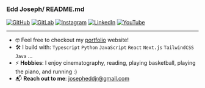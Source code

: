 
 ### Edd Joseph/ README.md

[![GitHub](https://img.shields.io/badge/GitHub-000?style=for-the-badge&logo=github&logoColor=white)](https://github.com/EGJJR)
[![GitLab](https://img.shields.io/badge/GitLab-330F63?style=for-the-badge&logo=gitlab&logoColor=white)](https://gitlab.com/EGJJR)
[![Instagram](https://img.shields.io/badge/Instagram-E4405F?style=for-the-badge&logo=instagram&logoColor=white)](https://instagram.com/eddjosephjr/)
[![LinkedIn](https://img.shields.io/badge/LinkedIn-0077B5?style=for-the-badge&logo=linkedin&logoColor=white)](https://linkedin.com/in/edd-joseph/)
[![YouTube](https://img.shields.io/badge/YouTube-FF0000?style=for-the-badge&logo=youtube&logoColor=white)](https://youtube.com/@eddjosephjr/)

---
- 🤓 Feel free to checkout my [portfolio](https://www.eddjosephjr.com/) website!
- 🛠️ I build with: `Typescript` `Python` `JavaScript` `React` `Next.js` `TailwindCSS` `Java` ...
- ⚡ **Hobbies**: I enjoy cinematography, reading, playing basketball, playing the piano, and running :)
- 📬 **Reach out to me**: [josepheddjr@gmail.com](mailto:josepheddjr@gmail.com)


<!---
EGJJR/EGJJR is a ✨ special ✨ repository because its `README.md` (this file) appears on your GitHub profile.
You can click the Preview link to take a look at your changes.
--->

